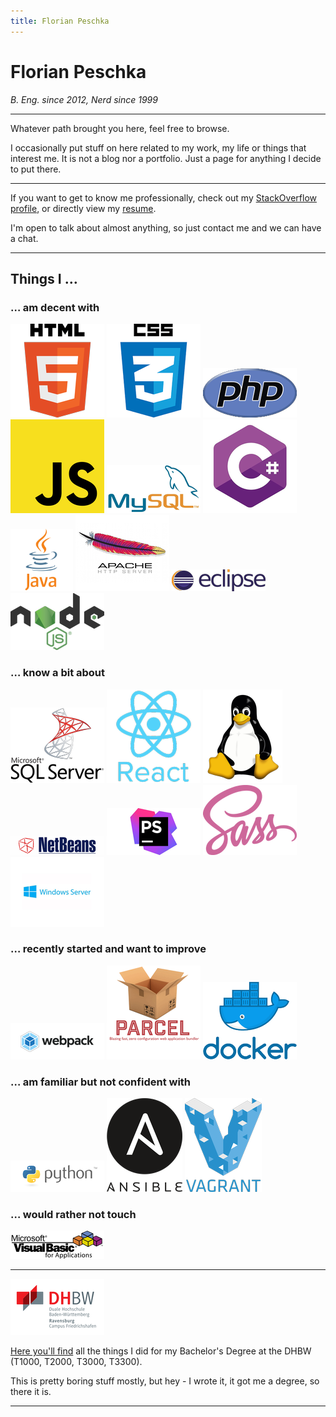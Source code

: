 ```yaml
---
title: Florian Peschka
---
```


# Florian Peschka

*B. Eng. since 2012, Nerd since 1999*

---

Whatever path brought you here, feel free to browse.

I occasionally put stuff on here related to my work, my life or things that interest me.
It is not a blog nor a portfolio. Just a page for anything I decide to put there.

---

If you want to get to know me professionally, check out my
[StackOverflow profile](http://stackoverflow.com/users/204693/florian-peschka), or directly view my
[resume](http://stackoverflow.com/cv/florianpeschka).

I'm open to talk about almost anything, so just contact me and we can have a chat.

---

## Things I …

### … am decent with

![HTML][HTML] ![CSS][CSS] ![PHP][PHP] ![JavaScript][JavaScript] ![MySQL][MySQL] ![C#][Csharp]
![Java][Java] ![Apache][Apache] ![Eclipse][Eclipse] ![NodeJS][NodeJS]

### … know a bit about

![MSSQL][MSSQL] ![React][React] ![Linux][Linux] ![Netbeans][Netbeans] ![PHPStorm][PHPStorm] ![SASS][SASS]
![Windows Server][Windows Server]

### … recently started and want to improve

![webpack][webpack] ![parcel][parcel] ![Docker][Docker]

### … am familiar but not confident with

![Python][Python] ![Ansible][Ansible] ![Vagrant][Vagrant]

### … would rather not touch
![VBA][VBA]

---

[![DHBW][DHBW]](./dhbw)

[Here you'll find](./dhbw) all the things I did for my Bachelor's Degree at the DHBW (T1000, T2000, T3000, T3300).

This is pretty boring stuff mostly, but hey - I wrote it, it got me a degree, so there it is. 

---

[DHBW]: ./img/dhbw-thumbnail.png
[Csharp]: ./img/csharp.png
[PHP]: ./img/php.png
[HTML]: ./img/html5.png
[CSS]: ./img/css.png
[JavaScript]: ./img/javascript.png
[Java]: ./img/java.png
[MySQL]: ./img/mysql.png
[MSSQL]: ./img/mssql-server.png
[React]: ./img/react.png
[parcel]: ./img/parcel.png
[Python]: ./img/python.png
[Ansible]: ./img/ansible.png
[Apache]: ./img/apache.png
[Docker]: ./img/docker.png
[Eclipse]: ./img/eclipse.png
[Linux]: ./img/linux.png
[Netbeans]: ./img/netbeans.png
[NodeJS]: ./img/nodejs.png
[PHPStorm]: ./img/phpstorm.png
[SASS]: ./img/sass.png
[Vagrant]: ./img/vagrant.png
[VBA]: ./img/vba.png
[webpack]: ./img/webpack.png
[Windows Server]: ./img/windows-server.png

